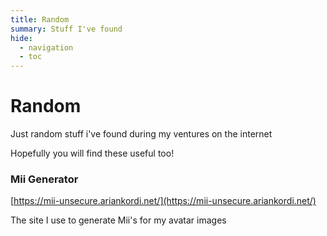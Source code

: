 ```yaml
---
title: Random
summary: Stuff I've found
hide:
  - navigation
  - toc
---
```

# Random

Just random stuff i've found during my ventures on the internet

Hopefully you will find these useful too!

### Mii Generator

[https://mii-unsecure.ariankordi.net/](https://mii-unsecure.ariankordi.net/)

The site I use to generate Mii's for my avatar images
